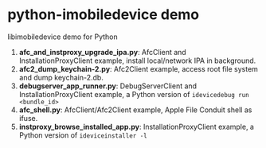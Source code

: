 python-imobiledevice demo
=========================

libimobiledevice demo for Python

1. **afc_and_instproxy_upgrade_ipa.py**: AfcClient and InstallationProxyClient example, install local/network IPA in background.
2. **afc2_dump_keychain-2.py**: Afc2Client example, access root file system and dump keychain-2.db.
3. **debugserver_app_runner.py**: DebugServerClient and InstallationProxyClient example, a Python version of `idevicedebug run <bundle_id>`
4. **afc_shell.py**: AfcClient/Afc2Client example, Apple File Conduit shell as ifuse.
5. **instproxy_browse_installed_app.py**: InstallationProxyClient example, a Python version of `ideviceinstaller -l`
